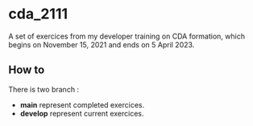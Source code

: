 # cda_2111
A set of exercices from my developer training on CDA formation, which begins on November 15, 2021 and ends on 5 April 2023.

## How to

There is two branch :
- **main** represent completed exercices.
- **develop** represent current exercices.
